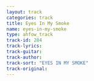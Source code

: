 ```yaml
---
layout: track
categories: track
title: Eyes In My Smoke
name: eyes-in-my-smoke
type: ahfow_track
track-id: 284
track-lyrics: 
track-guitar: 
track-author: 
track-sort: "EYES IN MY SMOKE"
track-original: 
---
```

